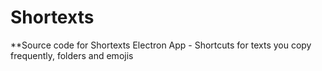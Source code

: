 # Shortexts

**Source code for Shortexts Electron App - Shortcuts for texts you copy frequently, folders and emojis
